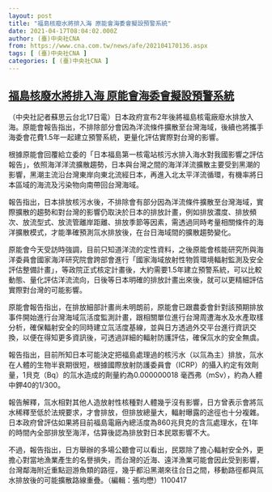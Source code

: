 ```yaml
---
layout: post
title: "福島核廢水將排入海 原能會海委會擬設預警系統"
date: 2021-04-17T08:04:02.000Z
author: (臺)中央社CNA
from: https://www.cna.com.tw/news/afe/202104170136.aspx
tags: [ (臺)中央社CNA ]
categories: [ (臺)中央社CNA ]
---
```

<!--1618646642000-->
[福島核廢水將排入海 原能會海委會擬設預警系統](https://www.cna.com.tw/news/afe/202104170136.aspx)
------

<div>
<div></div><div class="paragraph"><p>（中央社記者蘇思云台北17日電）日本政府宣布2年後將福島核電廠廢水排放入海。原能會報告指出，不排除部分會因為洋流條件擴散至台灣海域，後續也將攜手海委會花費1.5年一起建立預警系統，更量化評估實際對台灣的影響。</p><p>根據原能會回覆給立委的「日本福島第一核電站核污水排入海水對我國影響之評估報告」，依照海洋洋流擴散趨勢，日本與台灣之間的海洋洋流擴散主要受到黑潮的影響，黑潮主流沿台灣東岸向東北流經日本，再進入北太平洋流循環，有機率將日本區域的海流及污染物向南帶回台灣海域。</p><p>報告指出，日本排放核污水後，不排除會有部分因為洋流條件擴散至台灣海域，實際擴散的趨勢和對台灣的影響仍取決於日本的排放計畫，例如排放濃度、排放頻次、放流型式、放流管離岸距離、排放季節等因素，需透過同時考量相關條件的海洋擴散模式，才能準確預測氚水排放後，在台日海域間的擴散趨勢變化。</p><p>原能會今天受訪時強調，目前只知道洋流的定性資料，之後原能會核能研究所與海洋委員會國家海洋研究院會跨部會進行「國家海域放射性物質環境輻射監測及安全評估整備計畫」，等政院正式核定計畫後，大約需要1.5年建立預警系統，可以比較動態、量化評估洋流流向，日後等日本明確的排放計畫出來後，就可以更精細評估實際對台灣的可能影響。</p><p>原能會報告指出，在排放細部計畫尚未明朗前，原能會已跟農委會針對該預期排放事件開始進行台灣海域氚活度監測計畫，跟相關單位進行台灣周遭海水及水產取樣分析，確保輻射安全的同時建立氚活度基線，並與日方透過外交平台進行資訊交換，以便在得知更多資訊後，可透過詳細的輻射防護評估，確保氚水的安全無虞。</p><p>報告指出，目前所知日本可能決定把福島處理過的核污水（以氚為主）排放，氚水在人體的生物半衰期很短，根據國際放射防護委員會（ICRP）的攝入約定有效劑量，1貝克（Bq）的氚水造成的劑量約為0.000000018 毫西弗（mSv），約為人體中鉀40的1/300。</p><p>報告解釋，氚水相對其他人造放射性核種對人體幾乎沒有影響，日方曾表示會將氚水稀釋至低於法規要求，才會排放，但排放總量大，輻射曝露的途徑也十分複雜。日本政府曾評估如果將目前福島電廠內總活度為860兆貝克的含氚處理水，在1年的時間內全部排放至海洋，估算後認為排放對日本民眾影響不大。</p><p>不過，報告指出，日方舉辦的多場公聽會可以看出，民眾除了擔心輻射安全外，更擔心對當地漁業產生的名譽損失，而台灣的近海、遠洋漁業可能會因此受到影響，台灣鄰海附近重點迴游魚類的路徑，幾乎都沿黑潮來往台日之間，移動路徑都與氚水排放後的可能擴散路線重疊。（編輯：張均懋）1100417</p></div>
</div>
